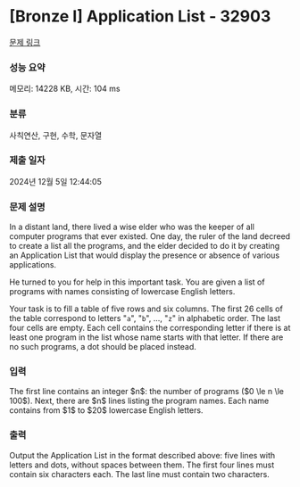 # [Bronze I] Application List - 32903 

[문제 링크](https://www.acmicpc.net/problem/32903) 

### 성능 요약

메모리: 14228 KB, 시간: 104 ms

### 분류

사칙연산, 구현, 수학, 문자열

### 제출 일자

2024년 12월 5일 12:44:05

### 문제 설명

<p>In a distant land, there lived a wise elder who was the keeper of all computer programs that ever existed. One day, the ruler of the land decreed to create a list all the programs, and the elder decided to do it by creating an Application List that would display the presence or absence of various applications.</p>

<p>He turned to you for help in this important task. You are given a list of programs with names consisting of lowercase English letters.</p>

<p>Your task is to fill a table of five rows and six columns. The first 26 cells of the table correspond to letters "<code>a</code>", "<code>b</code>", ..., "<code>z</code>" in alphabetic order. The last four cells are empty. Each cell contains the corresponding letter if there is at least one program in the list whose name starts with that letter. If there are no such programs, a dot should be placed instead.</p>

### 입력 

 <p>The first line contains an integer $n$: the number of programs ($0 \le n \le 100$). Next, there are $n$ lines listing the program names. Each name contains from $1$ to $20$ lowercase English letters.</p>

### 출력 

 <p>Output the Application List in the format described above: five lines with letters and dots, without spaces between them. The first four lines must contain six characters each. The last line must contain two characters.</p>

